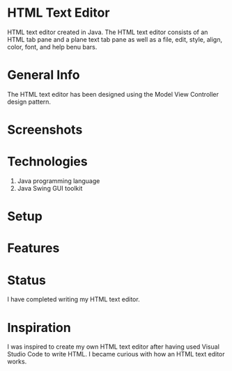 # HTML Text Editor

HTML text editor created in Java. The HTML text editor consists of an HTML tab pane and a plane text tab pane as well as a file, edit, style, align, color, font, and help benu bars. 

# General Info 
The HTML text editor has been designed using the Model View Controller design pattern. 

# Screenshots 

# Technologies
1) Java programming language
2) Java Swing GUI toolkit

# Setup

# Features


# Status
I have completed writing my HTML text editor.

# Inspiration
I was inspired to create my own HTML text editor after having used Visual Studio Code to write HTML. I became curious with how an HTML text editor works. 

